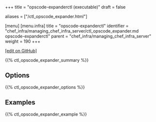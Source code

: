 +++
title = "opscode-expanderctl (executable)"
draft = false

aliases = ["/ctl_opscode_expander.html"]

[menu]
  [menu.infra]
    title = "opscode-expanderctl"
    identifier = "chef_infra/managing_chef_infra_server/ctl_opscode_expander.md opscode-expanderctl"
    parent = "chef_infra/managing_chef_infra_server"
    weight = 190
+++

[\[edit on GitHub\]](https://github.com/chef/chef-web-docs/blob/master/content/ctl_opscode_expander.md)

{{% ctl_opscode_expander_summary %}}

## Options

{{% ctl_opscode_expander_options %}}

## Examples

{{% ctl_opscode_expander_example %}}
